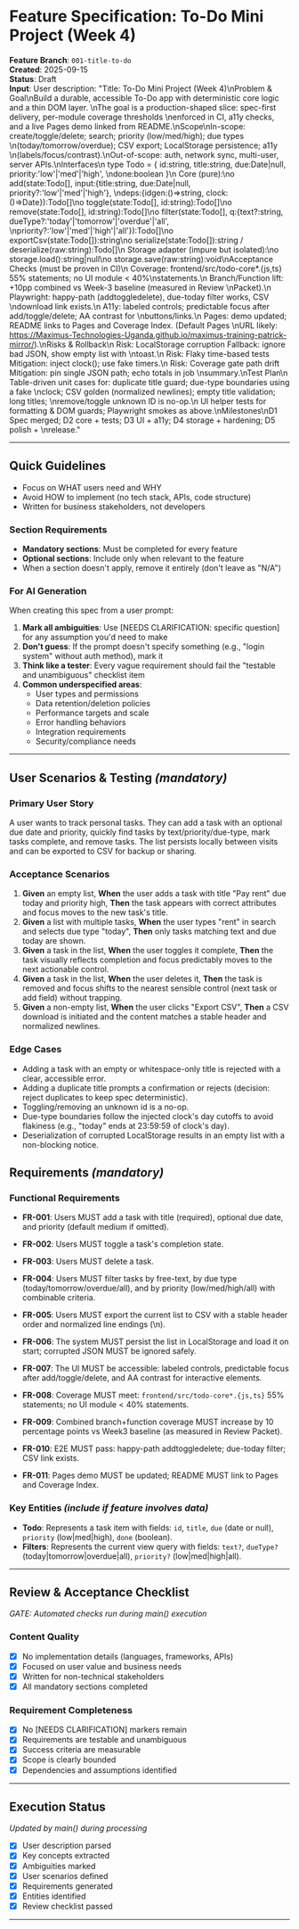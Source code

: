 # Feature Specification: To-Do Mini Project (Week 4)

**Feature Branch**: `001-title-to-do`  
**Created**: 2025-09-15  
**Status**: Draft  
**Input**: User description: "Title: To-Do Mini Project (Week 4)\nProblem & Goal\nBuild a durable, accessible To-Do app with deterministic core logic and a thin DOM layer. \nThe goal is a production-shaped slice: spec-first delivery, per-module coverage thresholds \nenforced in CI, a11y checks, and a live Pages demo linked from README.\nScope\nIn-scope: create/toggle/delete; search; priority (low/med/high); due types \n(today/tomorrow/overdue); CSV export; LocalStorage persistence; a11y \n(labels/focus/contrast).\nOut-of-scope: auth, network sync, multi-user, server APIs.\nInterfaces\n type Todo = { id:string, title:string, due:Date|null, priority:'low'|'med'|'high', \ndone:boolean }\n Core (pure):\no add(state:Todo[], input:{title:string, due:Date|null, priority?:'low'|'med'|'high'}, \ndeps:{idgen:()=>string, clock:()=>Date}):Todo[]\no toggle(state:Todo[], id:string):Todo[]\no remove(state:Todo[], id:string):Todo[]\no filter(state:Todo[], q:{text?:string, dueType?:'today'|'tomorrow'|'overdue'|'all', \npriority?:'low'|'med'|'high'|'all'}):Todo[]\no exportCsv(state:Todo[]):string\no serialize(state:Todo[]):string / deserialize(raw:string):Todo[]\n Storage adapter (impure but isolated):\no storage.load():string|null\no storage.save(raw:string):void\nAcceptance Checks (must be proven in CI)\n Coverage: frontend/src/todo-core*.{js,ts} 55% statements; no UI module < 40%\nstatements.\n Branch/Function lift: +10pp combined vs Week-3 baseline (measured in Review \nPacket).\n Playwright: happy-path (addtoggledelete), due-today filter works, CSV \ndownload link exists.\n A11y: labeled controls; predictable focus after add/toggle/delete; AA contrast for \nbuttons/links.\n Pages: demo updated; README links to Pages and Coverage Index. (Default Pages \nURL likely: https://Maximus-Technologies-Uganda.github.io/maximus-training-patrick-mirror/).\nRisks & Rollback\n Risk: LocalStorage corruption  Fallback: ignore bad JSON, show empty list with \ntoast.\n Risk: Flaky time-based tests  Mitigation: inject clock(); use fake timers.\n Risk: Coverage gate path drift  Mitigation: pin single JSON path; echo totals in job \nsummary.\nTest Plan\n Table-driven unit cases for: duplicate title guard; due-type boundaries using a fake \nclock; CSV golden (normalized newlines); empty title validation; long titles; \nremove/toggle unknown ID is no-op.\n UI helper tests for formatting & DOM guards; Playwright smokes as above.\nMilestones\nD1 Spec merged; D2 core + tests; D3 UI + a11y; D4 storage + hardening; D5 polish + \nrelease."

---

##  Quick Guidelines
-  Focus on WHAT users need and WHY
-  Avoid HOW to implement (no tech stack, APIs, code structure)
-  Written for business stakeholders, not developers

### Section Requirements
- **Mandatory sections**: Must be completed for every feature
- **Optional sections**: Include only when relevant to the feature
- When a section doesn't apply, remove it entirely (don't leave as "N/A")

### For AI Generation
When creating this spec from a user prompt:
1. **Mark all ambiguities**: Use [NEEDS CLARIFICATION: specific question] for any assumption you'd need to make
2. **Don't guess**: If the prompt doesn't specify something (e.g., "login system" without auth method), mark it
3. **Think like a tester**: Every vague requirement should fail the "testable and unambiguous" checklist item
4. **Common underspecified areas**:
   - User types and permissions
   - Data retention/deletion policies  
   - Performance targets and scale
   - Error handling behaviors
   - Integration requirements
   - Security/compliance needs

---

## User Scenarios & Testing *(mandatory)*

### Primary User Story
A user wants to track personal tasks. They can add a task with an optional due date and priority, quickly find tasks by text/priority/due-type, mark tasks complete, and remove tasks. The list persists locally between visits and can be exported to CSV for backup or sharing.

### Acceptance Scenarios
1. **Given** an empty list, **When** the user adds a task with title "Pay rent" due today and priority high, **Then** the task appears with correct attributes and focus moves to the new task's title.
2. **Given** a list with multiple tasks, **When** the user types "rent" in search and selects due type "today", **Then** only tasks matching text and due today are shown.
3. **Given** a task in the list, **When** the user toggles it complete, **Then** the task visually reflects completion and focus predictably moves to the next actionable control.
4. **Given** a task in the list, **When** the user deletes it, **Then** the task is removed and focus shifts to the nearest sensible control (next task or add field) without trapping.
5. **Given** a non-empty list, **When** the user clicks "Export CSV", **Then** a CSV download is initiated and the content matches a stable header and normalized newlines.

### Edge Cases
- Adding a task with an empty or whitespace-only title is rejected with a clear, accessible error.
- Adding a duplicate title prompts a confirmation or rejects (decision: reject duplicates to keep spec deterministic).
- Toggling/removing an unknown id is a no-op.
- Due-type boundaries follow the injected clock's day cutoffs to avoid flakiness (e.g., "today" ends at 23:59:59 of clock's day).
- Deserialization of corrupted LocalStorage results in an empty list with a non-blocking notice.

## Requirements *(mandatory)*

### Functional Requirements
- **FR-001**: Users MUST add a task with title (required), optional due date, and priority (default medium if omitted).
- **FR-002**: Users MUST toggle a task's completion state.
- **FR-003**: Users MUST delete a task.
- **FR-004**: Users MUST filter tasks by free-text, by due type (today/tomorrow/overdue/all), and by priority (low/med/high/all) with combinable criteria.
- **FR-005**: Users MUST export the current list to CSV with a stable header order and normalized line endings (\n).
- **FR-006**: The system MUST persist the list in LocalStorage and load it on start; corrupted JSON MUST be ignored safely.
- **FR-007**: The UI MUST be accessible: labeled controls, predictable focus after add/toggle/delete, and AA contrast for interactive elements.

- **FR-008**: Coverage MUST meet: `frontend/src/todo-core*.{js,ts}`  55% statements; no UI module < 40% statements.
- **FR-009**: Combined branch+function coverage MUST increase by 10 percentage points vs Week3 baseline (as measured in Review Packet).
- **FR-010**: E2E MUST pass: happy-path addtoggledelete; due-today filter; CSV link exists.
- **FR-011**: Pages demo MUST be updated; README MUST link to Pages and Coverage Index.

### Key Entities *(include if feature involves data)*
- **Todo**: Represents a task item with fields: `id`, `title`, `due` (date or null), `priority` (low|med|high), `done` (boolean).
- **Filters**: Represents the current view query with fields: `text?`, `dueType?` (today|tomorrow|overdue|all), `priority?` (low|med|high|all).

---

## Review & Acceptance Checklist
*GATE: Automated checks run during main() execution*

### Content Quality
- [x] No implementation details (languages, frameworks, APIs)
- [x] Focused on user value and business needs
- [x] Written for non-technical stakeholders
- [x] All mandatory sections completed

### Requirement Completeness
- [x] No [NEEDS CLARIFICATION] markers remain
- [x] Requirements are testable and unambiguous  
- [x] Success criteria are measurable
- [x] Scope is clearly bounded
- [x] Dependencies and assumptions identified

---

## Execution Status
*Updated by main() during processing*

- [x] User description parsed
- [x] Key concepts extracted
- [x] Ambiguities marked
- [x] User scenarios defined
- [x] Requirements generated
- [x] Entities identified
- [x] Review checklist passed

---
